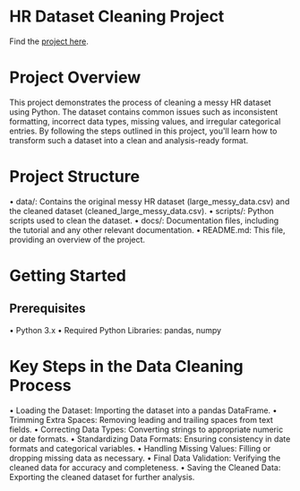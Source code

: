 # HR Dataset Cleaning Project

Find the [project here](https://eyowhite.com/how-to-clean-a-messy-hr-data-using-python/).

# Project Overview
This project demonstrates the process of cleaning a messy HR dataset using Python. The dataset contains common issues such as inconsistent formatting, incorrect data types, missing values, and irregular categorical entries. By following the steps outlined in this project, you'll learn how to transform such a dataset into a clean and analysis-ready format.

# Project Structure
•	data/: Contains the original messy HR dataset (large_messy_data.csv) and the cleaned dataset (cleaned_large_messy_data.csv).
•	scripts/: Python scripts used to clean the dataset.
•	docs/: Documentation files, including the tutorial and any other relevant documentation.
•	README.md: This file, providing an overview of the project.

# Getting Started

## Prerequisites
•	Python 3.x
•	Required Python Libraries: pandas, numpy

# Key Steps in the Data Cleaning Process
•	Loading the Dataset: Importing the dataset into a pandas DataFrame.
•	Trimming Extra Spaces: Removing leading and trailing spaces from text fields.
•	Correcting Data Types: Converting strings to appropriate numeric or date formats.
•	Standardizing Data Formats: Ensuring consistency in date formats and categorical variables.
•	Handling Missing Values: Filling or dropping missing data as necessary.
•	Final Data Validation: Verifying the cleaned data for accuracy and completeness.
•	Saving the Cleaned Data: Exporting the cleaned dataset for further analysis.
